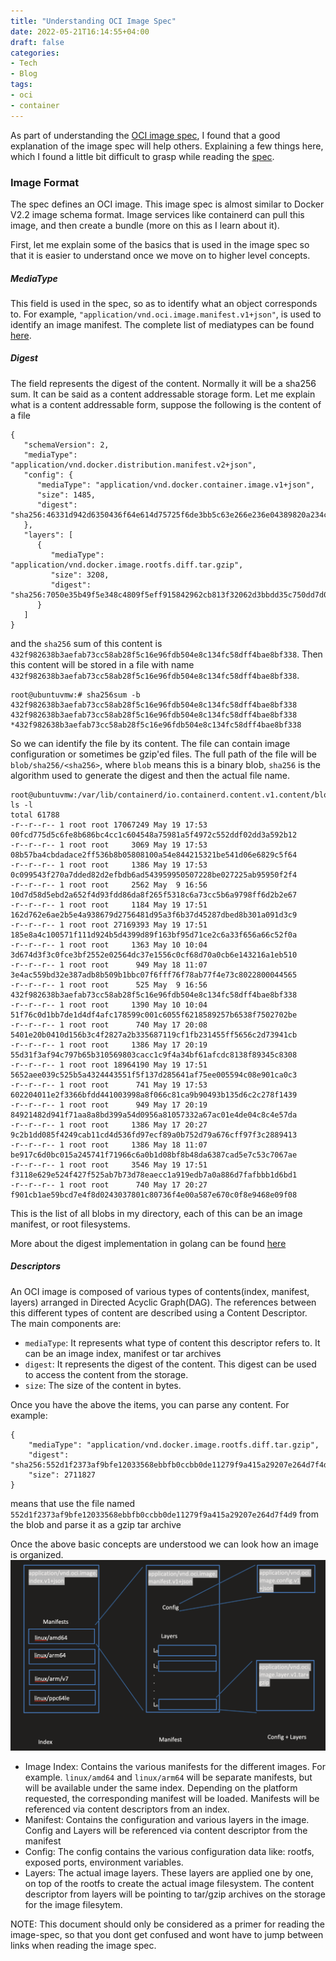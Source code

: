 ```yaml
---
title: "Understanding OCI Image Spec"
date: 2022-05-21T16:14:55+04:00
draft: false
categories:
- Tech
- Blog
tags:
- oci
- container
---
```


As part of understanding the [OCI image spec](https://github.com/opencontainers/image-spec), I found that a good
explanation of the image spec will help others. Explaining a few things here, which I found a little bit difficult to
grasp while reading the [spec](https://github.com/opencontainers/image-spec/blob/main/spec.md).

### Image Format

The spec defines an OCI image. This image spec is almost similar to Docker V2.2 image schema format. Image services
like containerd can pull this image, and then create a bundle (more on this as I learn about it).

First, let me explain some of the basics that is used in the image spec so that it is easier to understand once we move
on to higher level concepts.

##### MediaType
This field is used in the spec, so as to identify what an object corresponds to. For example, `"application/vnd.oci.image.manifest.v1+json"`,
is used to identify an image manifest. The complete list of mediatypes can be found [here](https://github.com/opencontainers/image-spec/blob/main/specs-go/v1/mediatype.go).

##### Digest
The field represents the digest of the content. Normally it will be a sha256 sum. It can be said as a content addressable
storage form. Let me explain what is a content addressable form, suppose the following is the content of a file
```
{
   "schemaVersion": 2,
   "mediaType": "application/vnd.docker.distribution.manifest.v2+json",
   "config": {
      "mediaType": "application/vnd.docker.container.image.v1+json",
      "size": 1485,
      "digest": "sha256:46331d942d6350436f64e614d75725f6de3bb5c63e266e236e04389820a234c4"
   },
   "layers": [
      {
         "mediaType": "application/vnd.docker.image.rootfs.diff.tar.gzip",
         "size": 3208,
         "digest": "sha256:7050e35b49f5e348c4809f5eff915842962cb813f32062d3bbdd35c750dd7d01"
      }
   ]
}
```
and the `sha256` sum of this content is `432f982638b3aefab73cc58ab28f5c16e96fdb504e8c134fc58dff4bae8bf338`. Then this 
content will be stored in a file with name `432f982638b3aefab73cc58ab28f5c16e96fdb504e8c134fc58dff4bae8bf338`. 
```
root@ubuntuvmw:# sha256sum -b 432f982638b3aefab73cc58ab28f5c16e96fdb504e8c134fc58dff4bae8bf338 
432f982638b3aefab73cc58ab28f5c16e96fdb504e8c134fc58dff4bae8bf338 *432f982638b3aefab73cc58ab28f5c16e96fdb504e8c134fc58dff4bae8bf338
```
So we can  identify the file by its content. The file can contain image configuration or sometimes be gzip'ed files.
The full path of the file will be `blob/sha256/<sha256>`, where `blob` means this is a binary blob, `sha256` is the 
algorithm used to generate the digest and then the actual file name.
```
root@ubuntuvmw:/var/lib/containerd/io.containerd.content.v1.content/blobs/sha256# ls -l
total 61788
-r--r--r-- 1 root root 17067249 May 19 17:53 00fcd775d5c6fe8b686bc4cc1c604548a75981a5f4972c552ddf02dd3a592b12
-r--r--r-- 1 root root     3069 May 19 17:53 08b57ba4cbdadace2ff536b8b05808100a54e844215321be541d06e6829c5f64
-r--r--r-- 1 root root     1386 May 19 17:53 0c099543f270a7dded82d2efbdb6ad543959950507228be027225ab95950f2f4
-r--r--r-- 1 root root     2562 May  9 16:56 10d7d58d5ebd2a652f4d93fdd86da8f265f5318c6a73cc5b6a9798ff6d2b2e67
-r--r--r-- 1 root root     1184 May 19 17:51 162d762e6ae2b5e4a938679d2756481d95a3f6b37d45287dbed8b301a091d3c9
-r--r--r-- 1 root root 27169393 May 19 17:51 185e8a4c100571f111d924b5d4399d89f163bf95d71ce2c6a33f656a66c52f0a
-r--r--r-- 1 root root     1363 May 10 10:04 3d674d3f3c0fce3bf2552e02564dc37e1556c0cf68d70a0cb6e143216a1eb510
-r--r--r-- 1 root root      949 May 18 11:07 3e4ac559bd32e387adb8b509b1bbc07f6fff76f78ab77f4e73c8022800044565
-r--r--r-- 1 root root      525 May  9 16:56 432f982638b3aefab73cc58ab28f5c16e96fdb504e8c134fc58dff4bae8bf338
-r--r--r-- 1 root root     1390 May 10 10:04 51f76c0d1bb7de1d4df4afc178599c001c6055f6218589257b6538f7502702be
-r--r--r-- 1 root root      740 May 17 20:08 5401e20b0410d156b3c4f2827a2b335687119cf1fb231455ff5656c2d73941cb
-r--r--r-- 1 root root     1386 May 17 20:19 55d31f3af94c797b65b310569803cacc1c9f4a34bf61afcdc8138f89345c8308
-r--r--r-- 1 root root 18964190 May 19 17:51 5652aee039c525b5a4324443551f5f137d285641af75ee005594c08e901ca0c3
-r--r--r-- 1 root root      741 May 19 17:53 602204011e2f3366bfdd441003998a8f066c81ca9b90493b135d6c2c278f1439
-r--r--r-- 1 root root      949 May 17 20:19 84921482d941f71aa8a8bd399a54d0956a81057332a67ac01e4de04c8c4e57da
-r--r--r-- 1 root root     1386 May 17 20:27 9c2b1dd085f4249cab11cd4d536fd97ecf89a0b752d79a676cff97f3c2889413
-r--r--r-- 1 root root     1386 May 18 11:07 be917c6d0bc015a245741f71966c6a0b1d08bf8b48da6387cad5e7c53c7067ae
-r--r--r-- 1 root root     3546 May 19 17:51 f3118e629e524f427f525ab7b73d78eaecc1a919edb7a0a886d7fafbbb1d6bd1
-r--r--r-- 1 root root      740 May 17 20:27 f901cb1ae59bcd7e4f8d0243037801c80736f4e00a587e670c0f8e9468e09f08
```
This is the list of all blobs in my directory, each of this can be an image manifest, or root filesystems.

More about the digest implementation in golang can be found [here](https://github.com/opencontainers/go-digest/blob/master/digest.go)

##### Descriptors
An OCI image is composed of various types of contents(index, manifest, layers) arranged in Directed Acyclic Graph(DAG). 
The references between this different types of content are described using a Content Descriptor. The main components
are:
- `mediaType`: It represents what type of content this descriptor refers to. It can be an image index, manifest or
tar archives
- `digest`: It represents the digest of the content. This digest can be used to access the content from the storage.
- `size`: The size of the content in bytes.

Once you have the above the items, you can parse any content. For example:
```
{
    "mediaType": "application/vnd.docker.image.rootfs.diff.tar.gzip",
    "digest": "sha256:552d1f2373af9bfe12033568ebbfb0ccbb0de11279f9a415a29207e264d7f4d9",
    "size": 2711827
}
```
means that use the file named `552d1f2373af9bfe12033568ebbfb0ccbb0de11279f9a415a29207e264d7f4d9` from the blob and parse
it as a gzip tar archive


Once the above basic concepts are understood we can look how an image is organized.
![Image](/images/oci-image22052022.png)

- Image Index: Contains the various manifests for the different images. For example. `linux/amd64` and `linux/arm64` will
be separate manifests, but will be available under the same index. Depending on the platform requested, the corresponding
manifest will be loaded. Manifests will be referenced via content descriptors from an index.
- Manifest: Contains the configuration and various layers in the image. Config and Layers will be referenced via content
descriptor from the manifest
- Config: The config contains the various configuration data like: rootfs, exposed ports, environment variables.
- Layers: The actual image layers. These layers are applied one by one, on top of the rootfs to create the actual image
filesystem. The content descriptor from layers will be pointing to tar/gzip archives on the storage for the image
filesytem.


NOTE: This document should only be considered as a primer for reading the image-spec, so that you dont get confused and
wont have to jump between links when reading the image spec.
